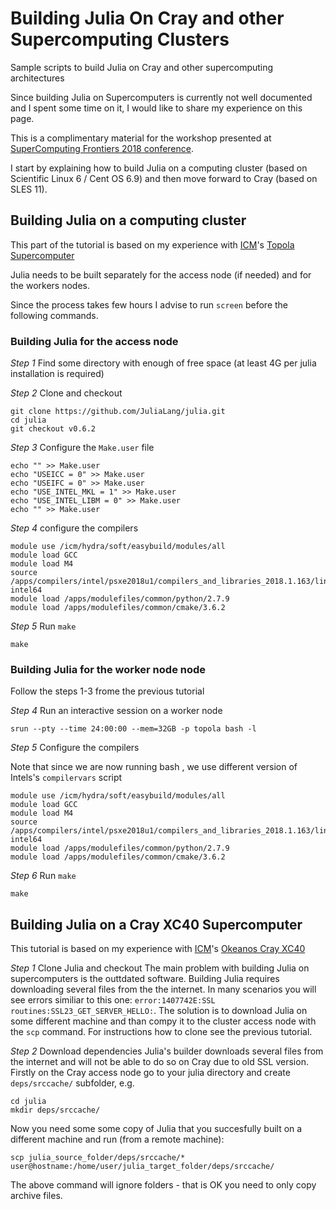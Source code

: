 # Building Julia On Cray and other Supercomputing Clusters
Sample scripts to build Julia on Cray and other supercomputing architectures

Since building Julia on Supercomputers is currently not well documented 
and I spent some time on it, I would like to share my experience on this page. 

This is a complimentary material for the workshop presented at [SuperComputing Frontiers 2018 conference](https://supercomputingfrontiers.eu/2018/tutorials-programme/).

I start by explaining how to build Julia on a computing cluster (based on Scientific Linux 6 / Cent OS 6.9) and then move forward to Cray (based on SLES 11). 

## Building Julia on a computing cluster

This part of the tutorial is based on my experience with [ICM](http://icm.edu.pl/en/)'s [Topola Supercomputer](https://kdm.icm.edu.pl/kdm/Topola)

Julia needs to be built separately for the access node (if needed) and for the workers nodes. 

Since the process takes few hours I advise to run `screen` before the following commands. 


### Building Julia for the access node

*Step 1* Find some directory with enough of free space (at least 4G per julia installation is required)


*Step 2* Clone and checkout
```
git clone https://github.com/JuliaLang/julia.git
cd julia
git checkout v0.6.2
```

*Step 3* Configure the `Make.user` file
```
echo "" >> Make.user
echo "USEICC = 0" >> Make.user
echo "USEIFC = 0" >> Make.user
echo "USE_INTEL_MKL = 1" >> Make.user
echo "USE_INTEL_LIBM = 0" >> Make.user
echo "" >> Make.user
```
*Step 4* configure the compilers
```
module use /icm/hydra/soft/easybuild/modules/all
module load GCC
module load M4
source /apps/compilers/intel/psxe2018u1/compilers_and_libraries_2018.1.163/linux/bin/compilervars.csh intel64
module load /apps/modulefiles/common/python/2.7.9
module load /apps/modulefiles/common/cmake/3.6.2
```

*Step 5* Run `make`
```
make
```


### Building Julia for the worker node node

Follow the steps 1-3 frome the previous tutorial

*Step 4* Run an interactive session on a worker node 

```
srun --pty --time 24:00:00 --mem=32GB -p topola bash -l
```

*Step 5* Configure the compilers

Note that since we are now running bash , we use different version of Intels's `compilervars` script
```
module use /icm/hydra/soft/easybuild/modules/all
module load GCC
module load M4
source /apps/compilers/intel/psxe2018u1/compilers_and_libraries_2018.1.163/linux/bin/compilervars.sh intel64
module load /apps/modulefiles/common/python/2.7.9
module load /apps/modulefiles/common/cmake/3.6.2
```

*Step 6* Run `make`
```
make
```




## Building Julia on a Cray XC40 Supercomputer 

This tutorial is based on my experience with [ICM](http://icm.edu.pl/en/)'s [Okeanos Cray XC40](https://kdm.icm.edu.pl/kdm/Okeanos)

*Step 1* Clone Julia and checkout
The main problem with building Julia on supercomputers is the outtdated software. Building Julia requires downloading several files from the the internet. In many scenarios you will see errors similiar to this one: `error:1407742E:SSL routines:SSL23_GET_SERVER_HELLO:`. The solution is to download Julia on some different machine and than compy it to the cluster access node with the `scp` command. For instructions how to clone see the previous tutorial. 



*Step 2* Download dependencies
Julia's builder downloads several files from the internet and will not be able to do so on Cray due to old SSL version. 
Firstly on the Cray access node go to your julia directory and create `deps/srccache/` subfolder, e.g.
```
cd julia
mkdir deps/srccache/
```
Now you need some some copy of Julia that you succesfully built on a different machine and run (from a remote machine):
```
scp julia_source_folder/deps/srccache/* user@hostname:/home/user/julia_target_folder/deps/srccache/
```
The above command will ignore folders - that is OK you need to only copy archive files. 




